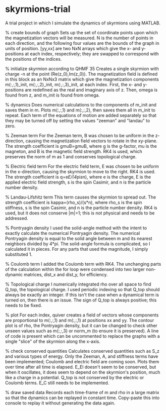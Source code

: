 # skyrmions-trial
A trial project in which I simulate the dynamics of skyrmions using MATLAB.



% create bounds of graph
Sets up the set of coordinate points upon which the magnetization vectors will be measured.
N is the number of points in each direction, and the following four values are the bounds of the graph in units of position.
[yy,xx] are two NxN arrays which give the x- and y-positions at each index, respectively; they are swapped to correspond with the positions of the indices.

% initialize skyrmion according to QHMF 35
Creates a single skyrmion with charge -n at the point (Re(z_0),Im(z_0)).
The magnetization field is defined in this block as an NxNx3 matrix which give the magnetization components m(:,:,1)_init, m(:,:,2)_init, m(:,:,3)_init, at each index.
First, the x- and y-positions are redefined as the real and imaginary axis of z. Then, omega is found from z, and m_init is found from omega.

% dynamics
Does numerical calculations to the components of m_init and saves them in m. Plots m(:,:,1) and m(:,:,2), then saves them all in m_init to repeat.
Each term of the equations of motion are added separately so that they may be turned off by setting the values "zeeman" and "landau" to zero.

% Zeeman term
For the Zeeman term, B was chosen to be uniform in the z-direction, causing the magnetization field vectors to rotate in the xy-plane.
The strength coefficient is gmuB=g*mu*B, where g is the g-factor, mu is the magneton, and B is the magnetic field strength.
RK4 is used, which preserves the norm of m as 1 and conserves topological charge.

% Electric field term
For the electric field term, E was chosen to be uniform in the x-direction, causing the skyrmion to move to the right. RK4 is used.
The strength coefficient is q=e*E/(4*pi*s*n), where e is the charge, E is the applied electric field strength, s is the spin Casimir, and n is the particle number density.

% Landau-Lifshitz term
This term causes the skyrmion to spread out.
The strength coefficient is kappa=(rho_s)/(s*n), where rho_s is the spin stiffness, s is the spin Casimir, and n is the particle number density.
RK4 is used, but it does not conserve |m|=1; this is not physical and needs to be addressed.

% Pontryagin density
I used the solid-angle method with the intent to exactly calculate the numerical Pontryagin density.
The numerical Pontryagin density is equal to the solid angle between m and its nearest neighbors divided by 4*pi.
The solid-angle formula is complicated, so I calculated it in pieces. For any parts that used the magnitude, I simply substituted 1.

% Coulomb term
I added the Coulomb term with RK4.
The unchanging parts of the calculation within the for loop were condensed into two larger non-dynamic matrices, dist_x and dist_y, for efficiency.

% Topological charge
I numerically integrated rho over all space to find Q_top, the topological charge.
I used periodic indexing so that Q_top should always be exactly an integer. If this isn't the case when a dynamical term is turned on, then there is an issue.
The sign of Q_top is always positive; this needs to be fixed.

% plot
For each index, quiver creates a field of vectors whose components are proportional to m(:,:,1) and m(:,:,1) at positions xx and yy.
The contour plot is of rho, the Pontryagin density, but it can be changed to check other unseen values such as m(:,:,3) or norm_m (to ensure it is preserved).
A line of code is present which can be uncommented to replace the graphs with a single "slice" of the skyrmion along the x-axis.

% check conserved quantities
Calculates conserved quantities such as S_z and various types of energy.
Only the Zeeman, A, and stiffness terms have been implemented; Coulomb and electric field are coming soon.
Plots them over time after all time is elapsed.
E_El doesn't seem to be conserved, but when it oscillates, it does seem to depend on the skyrmion's position, much like a charge in a potential.
Q_top is not conserved by the electric or Coulomb terms.
E_C still needs to be implemented.

% draw saved data
Records each time-frame of m and rho in a large matrix so that the dynamics can be replayed in constant time.
Copy-paste this into console to replay it without generating the data again.



